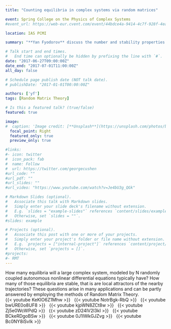 ```yaml
---
title: "Counting equilibria in complex systems via random matrices"

event: Spring College on the Physics of Complex Systems
#event_url: https://web-eur.cvent.com/event/44bdce4a-9414-4c7f-928f-4ea3e4985835/summary?rp=00000000-0000-0000-0000-000000000000

location: IAS PCMI

summary: "**Yan Fyodorov** discuss the number and stability properties of equilibria in large complex systems in a series of lectures given at the Park City Mathematics Institute."

# Talk start and end times.
#   End time can optionally be hidden by prefixing the line with `#`.
date: "2017-06-27T09:00:00Z"
date_end: "2017-07-01T11:00:00Z"
all_day: false

# Schedule page publish date (NOT talk date).
# publishDate: "2017-01-01T00:00:00Z"

authors: ['yf']
tags: [Random Matrix Theory]

# Is this a featured talk? (true/false)
featured: true

image:
#  caption: 'Image credit: [**Unsplash**](https://unsplash.com/photos/bzdhc5b3Bxs)'
  focal_point: Right
  featured_only: true
  preview_only: true

#links:
#- icon: twitter
#  icon_pack: fab
#  name: Follow
#  url: https://twitter.com/georgecushen
#url_code: ""
#url_pdf: ""
#url_slides: ""
#url_video: "https://www.youtube.com/watch?v=Je4bU3g_QGk"

# Markdown Slides (optional).
#   Associate this talk with Markdown slides.
#   Simply enter your slide deck's filename without extension.
#   E.g. `slides = "example-slides"` references `content/slides/example-slides.md`.
#   Otherwise, set `slides = ""`.
#slides: example

# Projects (optional).
#   Associate this post with one or more of your projects.
#   Simply enter your project's folder or file name without extension.
#   E.g. `projects = ["internal-project"]` references `content/project/deep-learning/index.md`.
#   Otherwise, set `projects = []`.
#projects:
#- RMT
---
```

<div class="alert alert-info" role="alert">
How many equilibria will a large complex system, modeled by N randomly coupled autonomous nonlinear differential equations typically have? How many of those equilibria are stable, that is are local attractors of the nearby trajectories? These questions arise in many applications and can be partly answered by employing the methods of Random Matrix Theory.
</div>
{{< youtube KeKIO6Z1Mhw >}}
&nbsp;
{{< youtube NotrBgk-RbQ >}}
&nbsp;
{{< youtube bwURE0o8UF8 >}}
&nbsp;
{{< youtube kjpWN8ZCt8w >}}
&nbsp;
{{< youtube Zj5e0WcWPdQ >}}
&nbsp;
{{< youtube zD24lV2l3kI >}}
&nbsp;
{{< youtube BCkeRDgoBSw >}}
&nbsp;
{{< youtube 0J1lWkGJZvg >}}
&nbsp;
{{< youtube Bc0NY8iSvIk >}}
